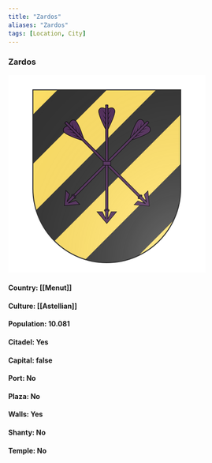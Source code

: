 ```yaml
---
title: "Zardos"
aliases: "Zardos"
tags: [Location, City]
---
```

### Zardos
![](attachment/fa4d2fbb63ad32906c5af1cef535fc9d.svg)

#### Country: [[Menut]]

#### Culture: [[Astellian]]

#### Population: 10.081

#### Citadel: Yes

#### Capital: false

#### Port: No

#### Plaza: No

#### Walls: Yes

#### Shanty: No

#### Temple: No

